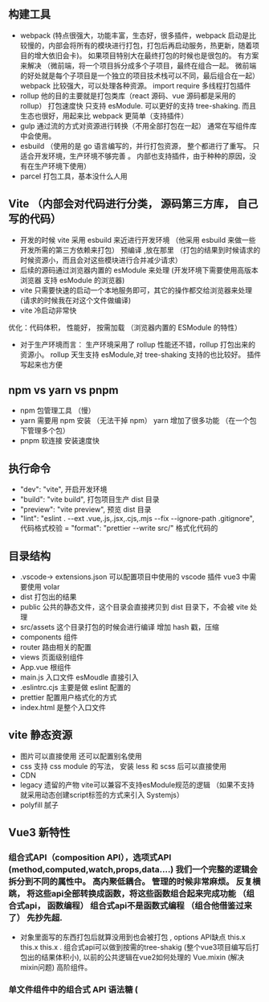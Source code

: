 ## 构建工具

- webpack (特点很强大，功能丰富，生态好，很多插件，webpack 启动是比较慢的，内部会将所有的模块进行打包，打包后再启动服务，热更新，随着项目的增大依旧会卡)。 如果项目特别大在最终打包的时候也是很包的。 有方案来解决 （微前端，将一个项目拆分成多个子项目，最终在组合一起。 微前端的好处就是每个子项目是一个独立的项目技术栈可以不同，最后组合在一起） webpack 比较强大，可以处理各种资源。 import require 多线程打包插件
- rollup 他的目的主要就是打包类库（react 源码、vue 源码都是采用的 rollup） 打包速度快 只支持 esModule. 可以更好的支持 tree-shaking. 而且生态也很好，用起来比 webpack 更简单（支持插件）
- gulp 通过流的方式对资源进行转换（不用全部打包在一起） 通常在写组件库中会使用。
- esbuild （使用的是 go 语言编写的，并行打包资源， 整个都进行了重写。 只适合开发环境，生产环境不够完善 。 内部也支持插件，由于种种的原因，没有在生产环境下使用）
- parcel 打包工具，基本没什么人用

## Vite （内部会对代码进行分类， 源码第三方库， 自己写的代码）

- 开发的时候 vite 采用 esbuild 来近进行开发环境 （他采用 esbuild 来做一些开发所需的第三方依赖来打包） 预编译 ,放在那里 （打包的结果到时候请求的时候资源小，而且会对这些模块进行合并减少请求）
- 后续的源码通过浏览器内置的 esModule 来处理 (开发环境下需要使用高版本浏览器 支持 esModule 的浏览器)
- vite 只需要快速的启动一个本地服务即可，其它的操作都交给浏览器来处理 (请求的时候我在对这个文件做编译)
- vite 冷启动非常快

优化：代码体积， 性能好， 按需加载 （浏览器内置的 ESModule 的特性）

- 对于生产环境而言： 生产环境采用了 rollup 性能还不错，rollup 打包出来的资源小。 rollup 天生支持 esModule,对 tree-shaking 支持的也比较好。 插件写起来也方便

## npm vs yarn vs pnpm

- npm 包管理工具 （慢）
- yarn 需要用 npm 安装 （无法干掉 npm） yarn 增加了很多功能 （在一个包下管理多个包）
- pnpm 软连接 安装速度快

## 执行命令

- "dev": "vite", 开启开发环境
- "build": "vite build", 打包项目生产 dist 目录
- "preview": "vite preview", 预览 dist 目录
- "lint": "eslint . --ext .vue,.js,.jsx,.cjs,.mjs --fix --ignore-path .gitignore", 代码格式校验
  = "format": "prettier --write src/" 格式化代码的

## 目录结构

- .vscode-> extensions.json 可以配置项目中使用的 vscode 插件 vue3 中需要使用 volar
- dist 打包出的结果
- public 公共的静态文件，这个目录会直接拷贝到 dist 目录下，不会被 vite 处理
- src/assets 这个目录打包的时候会进行编译 增加 hash 戳，压缩
- components 组件
- router 路由相关的配置
- views 页面级别组件
- App.vue 根组件
- main.js 入口文件 esMoudle 直接引入
- .eslintrc.cjs 主要是做 eslint 配置的
- prettier 配置用户格式化的方式
- index.html 是整个入口文件

## vite 静态资源

- 图片可以直接使用 还可以配置别名使用
- css 支持 css module 的写法， 安装 less 和 scss 后可以直接使用
- CDN 
- legacy 遗留的产物  vite可以兼容不支持esModule规范的逻辑 （如果不支持就采用动态创建script标签的方式来引入 Systemjs）
- polyfill  腻子


## Vue3 新特性
###  组合式API（composition API），选项式API (method,computed,watch,props,data....) 我们一个完整的逻辑会拆分到不同的属性中。 高内聚低耦合。 管理的时候非常麻烦。 反复横跳， 将这些api全部转换成函数，将这些函数组合起来完成功能 （组合式api， 函数编程） 组合式api不是函数式编程 （组合他借鉴过来了） 先抄先超.
- 对象里面写的东西打包后就算没用到也会被打包 , options API缺点 this.x this.x this.x . 组合式api可以做到按需的tree-shakig (整个vue3项目编写后打包出的结果体积小), 以前的公共逻辑在vue2如何处理的 Vue.mixin (解决mixin问题) 高阶组件。 
### 单文件组件中的组合式 API 语法糖 (<script setup>)*
- 使用方便。 vue3的入口 核心
### Teleport 组件
- 传送门， 在vue2中编写弹框组件，我门不能将弹框渲染到id="app"中，涉及到截断的问题， 怎么逃离id="app"的容器？
- Vue.extend().mount('...')
- 参考react Portial这个组件就是可以渲染到指定位置
###  Fragments
- vue2中如果想抽离组件 需要给组件增添一个包裹元素， vue3 则不需要这个无意义的标签了，可以直接写，根节点可以是文本节点
### emits
- vue2挂载原始的事件给组件 需要通过.native修饰来做处理， vue3 默认事件会挂载到根元素上， 需要通过emits属性来识别，哪些是自定义的事件
## createRenderer
- 虚拟dom的优点？有了虚拟dom 可以使用diff算法. 跨平台 （vue是针对虚拟dom创建了真实的dom，其它的框架可以基于虚拟dom做其他的事情 canvas）  平时我么不需要使用这个api 只是为了扩展渲染能力才会使用
> 这个api 主要就是可以自定义渲染方式
## 在scoped 中自定义深度选择、插槽、全局样式的可以采用
- :deep() :slotted() :global()
## Suspense 
- 可以支持渲染异步组件 并且添加loading,我们需要先有一个异步组件


## Vue3和Vue2对比
- 1.整个性能比以前高了
  - (代理实现的更优越了)为什么性能高了？ Object.defineProperty()性能低  要递归增加getter和setter，不存在的属性不行，数组不能用它，$set $delete。 无法支持set或者map的属性劫持 (优化层级不能嵌套过深，属性使用的时候一定要缓存, 有些属性不需要响应式 Object.freeze()) Proxy(完美解决以上的问题)
  - diff算法的缺点是 要一层层比对 (vue3在模版编译的时候做了很多优化) Block(收集当前组件的动态节点) Tree （靶向更新）更新的过程中会进行动态属性的描述（标记哪些属性会变化，不变的不用更新）  vue3 建议是有个模板语法，jsx 无法得到这些支持
- 2.整个体积小了
  - 用的compositionAPI打包小， 删除vue2大量api ($set$delete .native  $listeners  eventBus $on $emit $off $once都移除了,不在支持keyCode修饰符) 过滤器 干掉   inline-template 直接删除  Vue.component Vue.directive (全部移除)  @xxx.sync="xxx"  provide,inject 实例上的api 也进行了转移  import {provide,inject} from 'vue'
- 3.vue3 采用ts来编写提示好， vue2.7 也是用ts来编写的
- 4.以前vue2把代码都放在一起管理，想扩展或者单独使用不方便, vue3在一个仓库下管理了多个项目，每个模块可以单独使用
vue3的源码组成结构 ： vue - @vue/compiler-dom - @compiler-core (将我们的模版变成render函数)
                     - @vue/runtime-dom  - @vue/runtime-core  - @vue/reactivity  方便管理可以单独使用